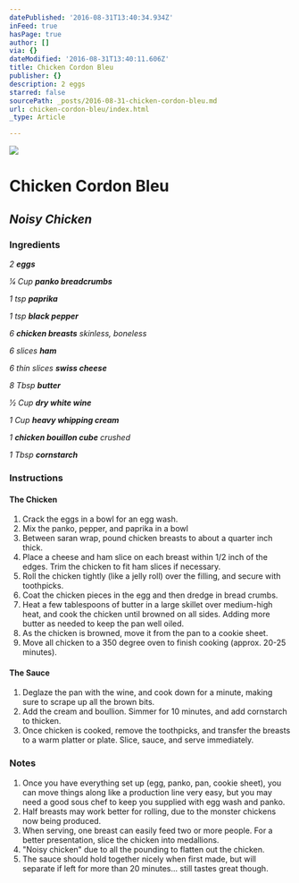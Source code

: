 ```yaml
---
datePublished: '2016-08-31T13:40:34.934Z'
inFeed: true
hasPage: true
author: []
via: {}
dateModified: '2016-08-31T13:40:11.606Z'
title: Chicken Cordon Bleu
publisher: {}
description: 2 eggs
starred: false
sourcePath: _posts/2016-08-31-chicken-cordon-bleu.md
url: chicken-cordon-bleu/index.html
_type: Article

---
```

![](https://the-grid-user-content.s3-us-west-2.amazonaws.com/e24c2d74-36e4-41c5-9bbd-6ae1bf7baea3.jpg)

# Chicken Cordon Bleu

## _Noisy Chicken_

### Ingredients

_2 **eggs**_

_1⁄4 Cup **panko breadcrumbs**_

_1 tsp **paprika**_

_1 tsp **black pepper**_

_6 **chicken breasts** skinless, boneless_

_6 slices **ham**_

_6 thin slices **swiss cheese**_

_8 Tbsp **butter**_

_1⁄2 Cup **dry white wine**_

_1 Cup **heavy whipping cream**_

_1 **chicken bouillon cube** crushed_

_1 Tbsp **cornstarch**_

### Instructions

#### The Chicken

1. Crack the eggs in a bowl for an egg wash.
2. Mix the panko, pepper, and paprika in a bowl
3. Between saran wrap, pound chicken breasts to about a quarter inch thick.
4. Place a cheese and ham slice on each breast within 1/2 inch of the edges. Trim the chicken to fit ham slices if necessary.
5. Roll the chicken tightly (like a jelly roll) over the filling, and secure with toothpicks.
6. Coat the chicken pieces in the egg and then dredge in bread crumbs.
7. Heat a few tablespoons of butter in a large skillet over medium-high heat, and cook the chicken until browned on all sides. Adding more butter as needed to keep the pan well oiled.
8. As the chicken is browned, move it from the pan to a cookie sheet.
9. Move all chicken to a 350 degree oven to finish cooking (approx. 20-25 minutes).

#### The Sauce

1. Deglaze the pan with the wine, and cook down for a minute, making sure to scrape up all the brown bits.
2. Add the cream and boullion. Simmer for 10 minutes, and add cornstarch to thicken.
3. Once chicken is cooked, remove the toothpicks, and transfer the breasts to a warm platter or plate. Slice, sauce, and serve immediately.

### Notes

1. Once you have everything set up (egg, panko, pan, cookie sheet), you can move things along like a production line very easy, but you may need a good sous chef to keep you supplied with egg wash and panko.
2. Half breasts may work better for rolling, due to the monster chickens now being produced.
3. When serving, one breast can easily feed two or more people. For a better presentation, slice the chicken into medallions.
4. "Noisy chicken" due to all the pounding to flatten out the chicken.
5. The sauce should hold together nicely when first made, but will separate if left for more than 20 minutes... still tastes great though.